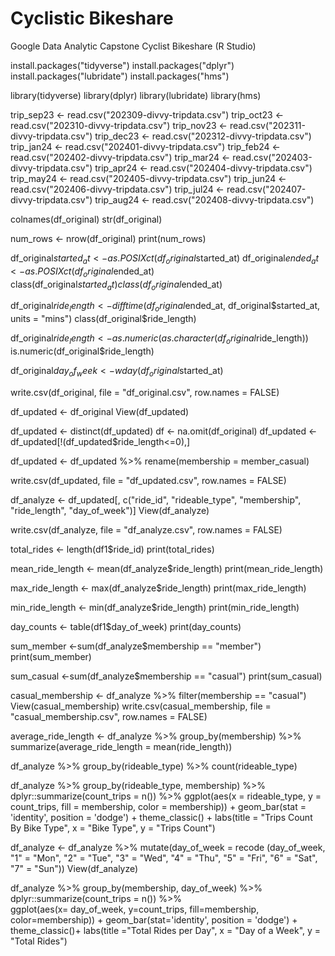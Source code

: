 # Cyclistic Bikeshare
Google Data Analytic Capstone Cyclist Bikeshare (R Studio)

install.packages("tidyverse")
install.packages("dplyr")
install.packages("lubridate")
install.packages("hms")

library(tidyverse)
library(dplyr)
library(lubridate)
library(hms)

trip_sep23 <- read.csv("202309-divvy-tripdata.csv")
trip_oct23 <- read.csv("202310-divvy-tripdata.csv")
trip_nov23 <- read.csv("202311-divvy-tripdata.csv")
trip_dec23 <- read.csv("202312-divvy-tripdata.csv")
trip_jan24 <- read.csv("202401-divvy-tripdata.csv")
trip_feb24 <- read.csv("202402-divvy-tripdata.csv")
trip_mar24 <- read.csv("202403-divvy-tripdata.csv")
trip_apr24 <- read.csv("202404-divvy-tripdata.csv")
trip_may24 <- read.csv("202405-divvy-tripdata.csv")
trip_jun24 <- read.csv("202406-divvy-tripdata.csv")
trip_jul24 <- read.csv("202407-divvy-tripdata.csv")
trip_aug24 <- read.csv("202408-divvy-tripdata.csv")

colnames(df_original)
str(df_original)

num_rows <- nrow(df_original)
print(num_rows)

df_original$started_at <- as.POSIXct(df_original$started_at)
df_original$ended_at <- as.POSIXct(df_original$ended_at)
class(df_original$started_at) 
class(df_original$ended_at)

df_original$ride_length <- difftime(df_original$ended_at, 
df_original$started_at, units = "mins")
class(df_original$ride_length)

df_original$ride_length <- as.numeric(as.character(df_original$ride_length))
is.numeric(df_original$ride_length)

df_original$day_of_week <- wday(df_original$started_at)

write.csv(df_original, file = "df_original.csv", row.names = FALSE)

df_updated <- df_original
View(df_updated)

df_updated <- distinct(df_updated)
df <- na.omit(df_original)
df_updated <- df_updated[!(df_updated$ride_length<=0),]

df_updated <- df_updated %>% 
  rename(membership = member_casual)

write.csv(df_updated, file = "df_updated.csv", row.names = FALSE)

df_analyze <- df_updated[, c("ride_id", "rideable_type", "membership", 
"ride_length", "day_of_week")]
View(df_analyze)

write.csv(df_analyze, file = "df_analyze.csv", row.names = FALSE)

total_rides <- length(df1$ride_id)
print(total_rides)

mean_ride_length <- mean(df_analyze$ride_length)
print(mean_ride_length)

max_ride_length <- max(df_analyze$ride_length)
print(max_ride_length)

min_ride_length <- min(df_analyze$ride_length)
print(min_ride_length)

day_counts <- table(df1$day_of_week)
print(day_counts)


sum_member <-sum(df_analyze$membership == "member")
print(sum_member)

sum_casual <-sum(df_analyze$membership == "casual")
print(sum_casual)

casual_membership <- df_analyze %>% 
  filter(membership == "casual")
View(casual_membership)
write.csv(casual_membership, file = "casual_membership.csv", row.names = FALSE)

average_ride_length <- df_analyze %>%
  group_by(membership) %>%
  summarize(average_ride_length = mean(ride_length))

df_analyze %>%
  group_by(rideable_type) %>% 
  count(rideable_type)

df_analyze %>% 
  group_by(rideable_type, membership) %>% 
  dplyr::summarize(count_trips = n()) %>% 
  ggplot(aes(x = rideable_type, y = count_trips, fill = membership, 
  color = membership)) + geom_bar(stat = 'identity', position = 'dodge') + 
  theme_classic() + labs(title = "Trips Count By Bike Type", x = "Bike Type", 
  y = "Trips Count")

df_analyze <- df_analyze %>% 
  mutate(day_of_week = recode (day_of_week, "1" = "Mon", "2" = "Tue", 
  "3" = "Wed", "4" = "Thu", "5" = "Fri", "6" = "Sat", "7" = "Sun"))
View(df_analyze)

df_analyze %>% 
  group_by(membership, day_of_week) %>%
    dplyr::summarize(count_trips = n()) %>%  
      ggplot(aes(x= day_of_week, y=count_trips, fill=membership, 
      color=membership)) + geom_bar(stat='identity', position = 'dodge') 
      + theme_classic()+ labs(title ="Total Rides per Day", 
      x = "Day of a Week", y = "Total Rides")
